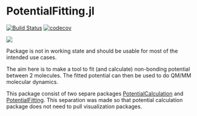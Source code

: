 # PotentialFitting.jl

[![Build Status](https://travis-ci.org/tjjarvinen/PotentialFitting.jl.svg?branch=master)](https://travis-ci.org/tjjarvinen/PotentialFitting.jl) [![codecov](https://codecov.io/gh/tjjarvinen/PotentialFitting.jl/branch/master/graph/badge.svg)](https://codecov.io/gh/tjjarvinen/PotentialFitting.jl)

[![](https://img.shields.io/badge/docs-dev-blue.svg)](https://tjjarvinen.github.io/PotentialFitting.jl/dev/)

Package is not in working state and should be usable for most of the intended use
cases.

The aim here is to make a tool to fit (and calculate) non-bonding potential between 2 molecules.
The fitted potential can then be used to do QM/MM molecular dynamics.

This package consist of two separe packages [PotentialCalculation](https://github.com/tjjarvinen/PotentialCalculation.jl) and [PotentialFitting](https://github.com/tjjarvinen/PotentialFitting.jl).
This separation was made so that potential calculation package does not need to
pull visualization packages.
